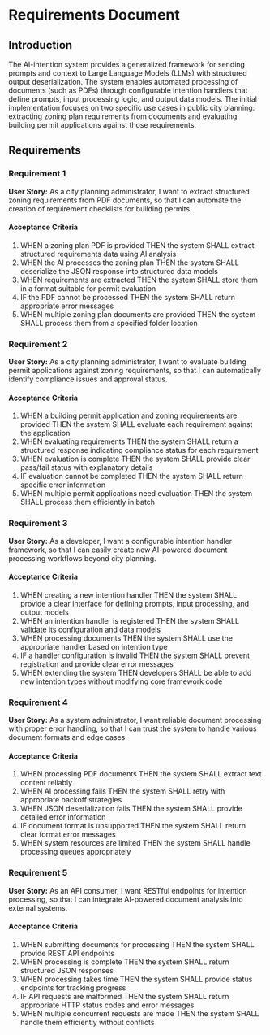 # Requirements Document

## Introduction

The AI-intention system provides a generalized framework for sending prompts and context to Large Language Models (LLMs) with structured output deserialization. The system enables automated processing of documents (such as PDFs) through configurable intention handlers that define prompts, input processing logic, and output data models. The initial implementation focuses on two specific use cases in public city planning: extracting zoning plan requirements from documents and evaluating building permit applications against those requirements.

## Requirements

### Requirement 1

**User Story:** As a city planning administrator, I want to extract structured zoning requirements from PDF documents, so that I can automate the creation of requirement checklists for building permits.

#### Acceptance Criteria

1. WHEN a zoning plan PDF is provided THEN the system SHALL extract structured requirements data using AI analysis
2. WHEN the AI processes the zoning plan THEN the system SHALL deserialize the JSON response into structured data models
3. WHEN requirements are extracted THEN the system SHALL store them in a format suitable for permit evaluation
4. IF the PDF cannot be processed THEN the system SHALL return appropriate error messages
5. WHEN multiple zoning plan documents are provided THEN the system SHALL process them from a specified folder location

### Requirement 2

**User Story:** As a city planning administrator, I want to evaluate building permit applications against zoning requirements, so that I can automatically identify compliance issues and approval status.

#### Acceptance Criteria

1. WHEN a building permit application and zoning requirements are provided THEN the system SHALL evaluate each requirement against the application
2. WHEN evaluating requirements THEN the system SHALL return a structured response indicating compliance status for each requirement
3. WHEN evaluation is complete THEN the system SHALL provide clear pass/fail status with explanatory details
4. IF evaluation cannot be completed THEN the system SHALL return specific error information
5. WHEN multiple permit applications need evaluation THEN the system SHALL process them efficiently in batch

### Requirement 3

**User Story:** As a developer, I want a configurable intention handler framework, so that I can easily create new AI-powered document processing workflows beyond city planning.

#### Acceptance Criteria

1. WHEN creating a new intention handler THEN the system SHALL provide a clear interface for defining prompts, input processing, and output models
2. WHEN an intention handler is registered THEN the system SHALL validate its configuration and data models
3. WHEN processing documents THEN the system SHALL use the appropriate handler based on intention type
4. IF a handler configuration is invalid THEN the system SHALL prevent registration and provide clear error messages
5. WHEN extending the system THEN developers SHALL be able to add new intention types without modifying core framework code

### Requirement 4

**User Story:** As a system administrator, I want reliable document processing with proper error handling, so that I can trust the system to handle various document formats and edge cases.

#### Acceptance Criteria

1. WHEN processing PDF documents THEN the system SHALL extract text content reliably
2. WHEN AI processing fails THEN the system SHALL retry with appropriate backoff strategies
3. WHEN JSON deserialization fails THEN the system SHALL provide detailed error information
4. IF document format is unsupported THEN the system SHALL return clear format error messages
5. WHEN system resources are limited THEN the system SHALL handle processing queues appropriately

### Requirement 5

**User Story:** As an API consumer, I want RESTful endpoints for intention processing, so that I can integrate AI-powered document analysis into external systems.

#### Acceptance Criteria

1. WHEN submitting documents for processing THEN the system SHALL provide REST API endpoints
2. WHEN processing is complete THEN the system SHALL return structured JSON responses
3. WHEN processing takes time THEN the system SHALL provide status endpoints for tracking progress
4. IF API requests are malformed THEN the system SHALL return appropriate HTTP status codes and error messages
5. WHEN multiple concurrent requests are made THEN the system SHALL handle them efficiently without conflicts